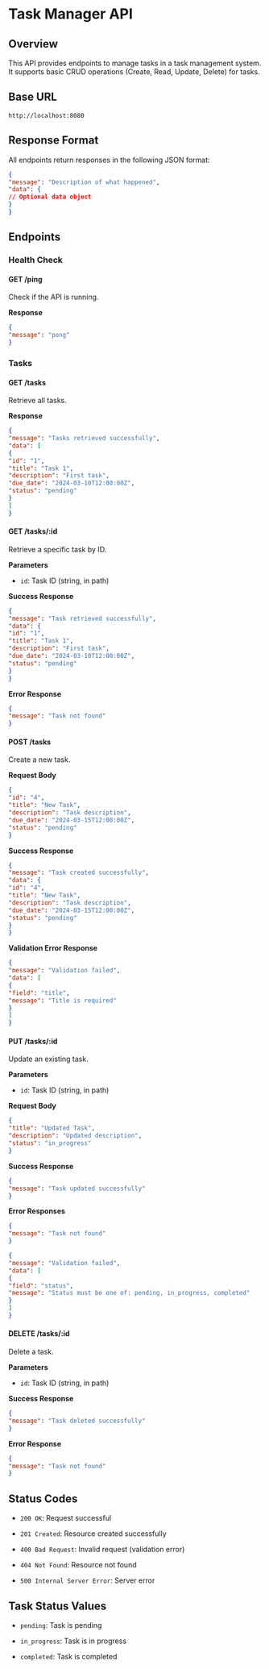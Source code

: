 # Task Manager API

## Overview

This API provides endpoints to manage tasks in a task management system. It supports basic CRUD operations (Create, Read, Update, Delete) for tasks.

## Base URL

```
http://localhost:8080

 ```

## Response Format

All endpoints return responses in the following JSON format:

``` json
{
"message": "Description of what happened",
"data": {
// Optional data object
}
}

 ```

## Endpoints

### Health Check

#### GET /ping

Check if the API is running.

**Response**

``` json
{
"message": "pong"
}

 ```

### Tasks

#### GET /tasks

Retrieve all tasks.

**Response**

``` json
{
"message": "Tasks retrieved successfully",
"data": [
{
"id": "1",
"title": "Task 1",
"description": "First task",
"due_date": "2024-03-10T12:00:00Z",
"status": "pending"
}
]
}

 ```

#### GET /tasks/:id

Retrieve a specific task by ID.

**Parameters**

- `id`: Task ID (string, in path)
    

**Success Response**

``` json
{
"message": "Task retrieved successfully",
"data": {
"id": "1",
"title": "Task 1",
"description": "First task",
"due_date": "2024-03-10T12:00:00Z",
"status": "pending"
}
}

 ```

**Error Response**

``` json
{
"message": "Task not found"
}

 ```

#### POST /tasks

Create a new task.

**Request Body**

``` json
{
"id": "4",
"title": "New Task",
"description": "Task description",
"due_date": "2024-03-15T12:00:00Z",
"status": "pending"
}

 ```

**Success Response**

``` json
{
"message": "Task created successfully",
"data": {
"id": "4",
"title": "New Task",
"description": "Task description",
"due_date": "2024-03-15T12:00:00Z",
"status": "pending"
}
}

 ```

**Validation Error Response**

``` json
{
"message": "Validation failed",
"data": [
{
"field": "title",
"message": "Title is required"
}
]
}

 ```

#### PUT /tasks/:id

Update an existing task.

**Parameters**

- `id`: Task ID (string, in path)
    

**Request Body**

``` json
{
"title": "Updated Task",
"description": "Updated description",
"status": "in_progress"
}

 ```

**Success Response**

``` json
{
"message": "Task updated successfully"
}

 ```

**Error Responses**

``` json
{
"message": "Task not found"
}

 ```

``` json
{
"message": "Validation failed",
"data": [
{
"field": "status",
"message": "Status must be one of: pending, in_progress, completed"
}
]
}

 ```

#### DELETE /tasks/:id

Delete a task.

**Parameters**

- `id`: Task ID (string, in path)
    

**Success Response**

``` json
{
"message": "Task deleted successfully"
}

 ```

**Error Response**

``` json
{
"message": "Task not found"
}

 ```

## Status Codes

- `200 OK`: Request successful
    
- `201 Created`: Resource created successfully
    
- `400 Bad Request`: Invalid request (validation error)
    
- `404 Not Found`: Resource not found
    
- `500 Internal Server Error`: Server error
    

## Task Status Values

- `pending`: Task is pending
    
- `in_progress`: Task is in progress
    
- `completed`: Task is completed
